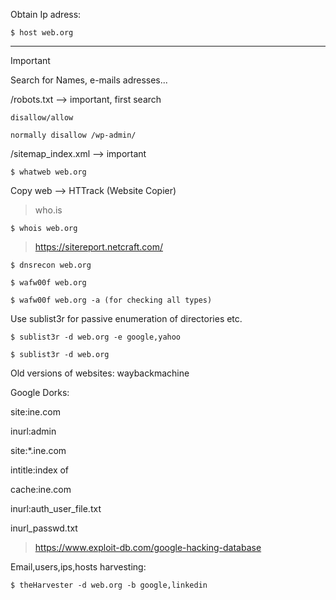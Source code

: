 
Obtain Ip adress:
```
$ host web.org
```
--------------------------------------------------------------------

> [!IMPORTANT]
> Search for Names, e-mails adresses...


/robots.txt —> important, first search

    disallow/allow 

    normally disallow /wp-admin/


/sitemap_index.xml —> important

```
$ whatweb web.org
```

Copy web —> HTTrack (Website Copier)

> who.is

```
$ whois web.org
```

> https://sitereport.netcraft.com/

```
$ dnsrecon web.org
```

```
$ wafw00f web.org

$ wafw00f web.org -a (for checking all types)
```

Use sublist3r for passive enumeration of directories etc.
```
$ sublist3r -d web.org -e google,yahoo

$ sublist3r -d web.org
```

Old versions of websites: waybackmachine

Google Dorks:

site:ine.com 

inurl:admin

site:*.ine.com 

intitle:index of

cache:ine.com

inurl:auth_user_file.txt

inurl_passwd.txt

> https://www.exploit-db.com/google-hacking-database

Email,users,ips,hosts harvesting:
```
$ theHarvester -d web.org -b google,linkedin
```
